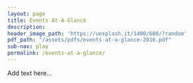 ```yaml
---
layout: page
title: Events At-A-Glance
description: 
header_image_path: 'https://unsplash.it/1400/600/?random'
pdf_path: "/assets/pdfs/events-at-a-glance-2016.pdf"
sub-nav: play
permalink: /events-at-a-glance/
---
```


Add text here...